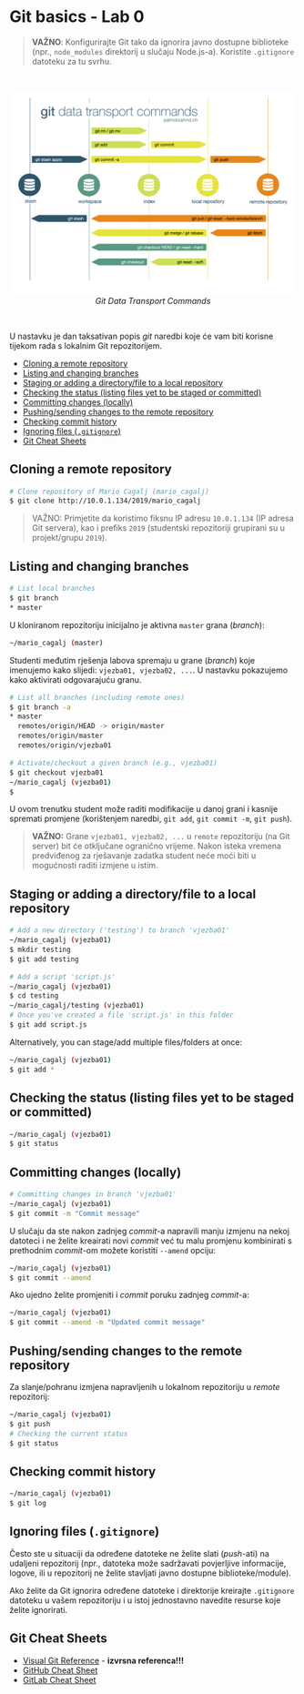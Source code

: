 # **Git basics - Lab 0** <!-- omit in toc -->

> **VAŽNO**: Konfigurirajte Git tako da ignorira javno dostupne biblioteke (npr., `node_modules` direktorij u slučaju Node.js-a). Koristite `.gitignore` datoteku za tu svrhu.

<br/>
<p align="center">
<img src="../img/git-transport.png" alt="Git Data Tansport Commands" width="650px" height="auto"/>
<br>
<em>Git Data Transport Commands</em>
</p>
<br/>

U nastavku je dan taksativan popis _git_ naredbi koje će vam biti korisne tijekom rada s lokalnim Git repozitorijem.

- [Cloning a remote repository](#cloning-a-remote-repository)
- [Listing and changing branches](#listing-and-changing-branches)
- [Staging or adding a directory/file to a local repository](#staging-or-adding-a-directoryfile-to-a-local-repository)
- [Checking the status (listing files yet to be staged or committed)](#checking-the-status-listing-files-yet-to-be-staged-or-committed)
- [Committing changes (locally)](#committing-changes-locally)
- [Pushing/sending changes to the remote repository](#pushingsending-changes-to-the-remote-repository)
- [Checking commit history](#checking-commit-history)
- [Ignoring files (`.gitignore`)](#ignoring-files-gitignore)
- [Git Cheat Sheets](#git-cheat-sheets)

## Cloning a remote repository

```bash
# Clone repository of Mario Cagalj (mario_cagalj)
$ git clone http://10.0.1.134/2019/mario_cagalj
```

> VAŽNO: Primjetite da koristimo fiksnu IP adresu `10.0.1.134` (IP adresa Git servera), kao i prefiks `2019` (studentski repozitoriji grupirani su u projekt/grupu `2019`).

## Listing and changing branches

```bash
# List local branches
$ git branch
* master
```

U kloniranom repozitoriju inicijalno je aktivna `master` grana (_branch_):

```bash
~/mario_cagalj (master)
```

Studenti međutim rješenja labova spremaju u grane (_branch_) koje imenujemo kako slijedi: `vjezba01, vjezba02, ...`. U nastavku pokazujemo kako aktivirati odgovarajuću granu.

```bash
# List all branches (including remote ones)
$ git branch -a
* master
  remotes/origin/HEAD -> origin/master
  remotes/origin/master
  remotes/origin/vjezba01
```

```bash
# Activate/checkout a given branch (e.g., vjezba01)
$ git checkout vjezba01
~/mario_cagalj (vjezba01)
$
```

U ovom trenutku student može raditi modifikacije u danoj grani i kasnije spremati promjene (korištenjem naredbi, `git add`, `git commit -m`, `git push`).

> **VAŽNO:** Grane `vjezba01, vjezba02, ...` u `remote` repozitoriju (na Git server) bit će otključane ogranično vrijeme. Nakon isteka vremena predviđenog za rješavanje zadatka student neće moći biti u mogućnosti raditi izmjene u istim.

## Staging or adding a directory/file to a local repository

```bash
# Add a new directory ('testing') to branch 'vjezba01'
~/mario_cagalj (vjezba01)
$ mkdir testing
$ git add testing
```

```bash
# Add a script 'script.js'
~/mario_cagalj (vjezba01)
$ cd testing
~/mario_cagalj/testing (vjezba01)
# Once you've created a file 'script.js' in this folder
$ git add script.js
```

Alternatively, you can stage/add multiple files/folders at once:

```bash
~/mario_cagalj (vjezba01)
$ git add *
```

## Checking the status (listing files yet to be staged or committed)

```bash
~/mario_cagalj (vjezba01)
$ git status
```

## Committing changes (locally)

```bash
# Committing changes in branch 'vjezba01'
~/mario_cagalj (vjezba01)
$ git commit -m "Commit message"
```

U slučaju da ste nakon zadnjeg _commit_-a napravili manju izmjenu na nekoj datoteci i ne želite kreairati novi _commit_ već tu malu promjenu kombinirati s prethodnim _commit_-om možete koristiti `--amend` opciju:

```bash
~/mario_cagalj (vjezba01)
$ git commit --amend
```

Ako ujedno želite promjeniti i _commit_ poruku zadnjeg _commit_-a:

```bash
~/mario_cagalj (vjezba01)
$ git commit --amend -m "Updated commit message"
```

## Pushing/sending changes to the remote repository

Za slanje/pohranu izmjena napravljenih u lokalnom repozitoriju u _remote_ repozitorij:

```bash
~/mario_cagalj (vjezba01)
$ git push
# Checking the current status
$ git status
```

## Checking commit history

```bash
~/mario_cagalj (vjezba01)
$ git log
```

## Ignoring files (`.gitignore`)

Često ste u situaciji da određene datoteke ne želite slati (_push_-ati) na udaljeni repozitorij (npr., datoteka može sadržavati povjerljive informacije, logove, ili u repozitorij ne želite stavljati javno dostupne biblioteke/module).

Ako želite da Git ignorira određene datoteke i direktorije kreirajte `.gitignore` datoteku u vašem repozitoriju i u istoj jednostavno navedite resurse koje želite ignorirati.

## Git Cheat Sheets

- [Visual Git Reference](https://about.gitlab.com/images/press/git-cheat-sheet.pdf) - **izvrsna referenca!!!**
- [GitHub Cheat Sheet](https://services.github.com/on-demand/downloads/github-git-cheat-sheet/)
- [GitLab Cheat Sheet](https://about.gitlab.com/images/press/git-cheat-sheet.pdf)
